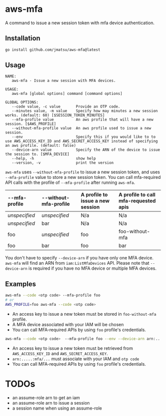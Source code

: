 # aws-mfa

A command to issue a new session token with mfa device authentication.

## Installation

```bash
go install github.com/jmatsu/aws-mfa@latest
```

## Usage

```
NAME:
   aws-mfa - Issue a new session with MFA devices.

USAGE:
   aws-mfa [global options] command [command options]

GLOBAL OPTIONS:
   --code value, -c value       Provide an OTP code.
   --minutes value, -m value    Specify how may minutes a new session works. (default: 60) [$SESSION_TOKEN_MINUTES]
   --mfa-profile value          An aws profile that will have a new session. [$AWS_PROFILE]
   --without-mfa-profile value  An aws profile used to issue a new session.
   --env                        Specify this if you would like to to use AWS_ACCESS_KEY_ID and AWS_SECRET_ACCESS_KEY instead of specifying an aws profile. (default: false)
   --device-arn value           Specify the ARN of the device to issue the session to. [$MFA_DEVICE]
   --help, -h                   show help
   --version, -v                print the version
```

`aws-mfa` uses `--without-mfa-profile` to issue a new session token, and uses `--mfa-profile` value to store a new session token. You can call mfa-required API calls with the profile of `--mfa-profile` after running `aws-mfa`.

| --mfa-profile | --without-mfa-profile | A profile to issue a new session | A profile to call mfa-requested apis |
|:--------------|:----------------------|:---------------------------------|:-------------------------------------| 
| *unspecified* | *unspecified*         | N/a                              | N/a                                  |
| *unspecified* | bar                   | N/a                              | N/a                                  |
| foo           | *unspecified*         | foo                              | foo-without-mfa                      |
| foo           | bar                   | foo                              | bar                                  |

You don't have to specify `--device-arn` if you have only one MFA device. `aws-mfa` will find an ARN from `iam:ListMfaDevices` API. Please note that `--device-arn` is required if you have no MFA device or multiple MFA devices.

## Examples

```bash
aws-mfa --code <otp code> --mfa-profile foo
# or
AWS_PROFILE=foo aws-mfa --code <otp code>
```

- An access key to issue a new token must be stored in `foo-without-mfa` profile.
- A MFA device associated with your IAM will be chosen
- You can call MFA-required APIs by using `foo` profile's credentials.

```bash
aws-mfa --code <otp code>  --mfa-profile foo --env --device-arn arn:.....:mfa/...
```

- An access key to issue a new token must be retrieved from `AWS_ACCESS_KEY_ID` and `AWS_SECRET_ACCESS_KEY`. 
- `arn:.....:mfa/...` must associate with your IAM and `otp code`
- You can call MFA-required APIs by using `foo` profile's credentials.

# TODOs

- an assume-role arn to get an iam
- an assume-role arn to issue a session
- a session name when using an assume-role
